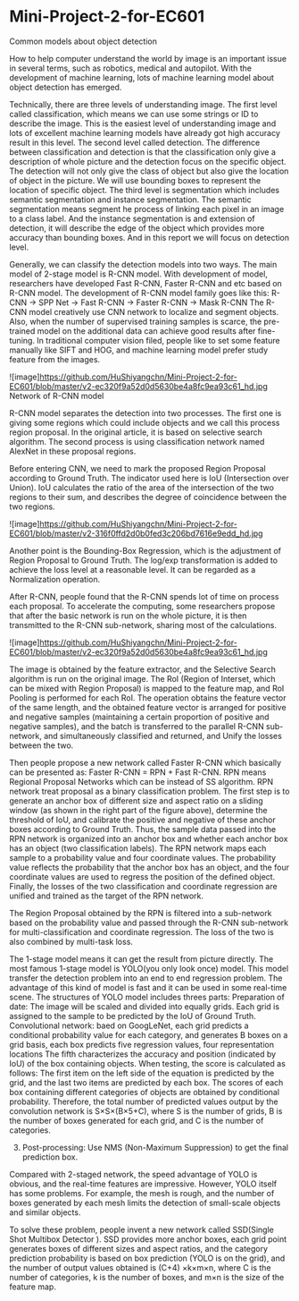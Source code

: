 # Mini-Project-2-for-EC601
Common models about object detection

How to help computer understand the world by image is an important issue in several terms, such as robotics, medical and autopilot. With the development of machine learning, lots of machine learning model about object detection has emerged.

Technically, there are three levels of understanding image. The first level called classification, which means we can use some strings or ID to describe the image. This is the easiest level of understanding image and lots of excellent machine learning models have already got high accuracy result in this level. The second level called detection. The difference between classification and detection is that the classification only give a description of whole picture and the detection focus on the specific object. The detection will not only give the class of object but also give the location of object in the picture. We will use bounding boxes to represent the location of specific object. The third level is segmentation which includes semantic segmentation and instance segmentation. The semantic segmentation means segment he process of linking each pixel in an image to a class label. And the instance segmentation is and extension of detection, it will describe the edge of the object which provides more accuracy than bounding boxes. And in this report we will focus on detection level.

Generally, we can classify the detection models into two ways. The main model of 2-stage model is R-CNN model. With development of model, researchers have developed Fast R-CNN, Faster R-CNN and etc based on R-CNN model. The development of R-CNN model family goes like this:
R-CNN -> SPP Net -> Fast R-CNN -> Faster R-CNN -> Mask R-CNN
The R-CNN model creatively use CNN network to localize and segment objects. Also, when the number of supervised training samples is scarce, the pre-trained model on the additional data can achieve good results after fine-tuning. In traditional computer vision filed, people like to set some feature manually like SIFT and HOG, and machine learning model prefer study feature from the images. 

![image]https://github.com/HuShiyangchn/Mini-Project-2-for-EC601/blob/master/v2-ec320f9a52d0d5630be4a8fc9ea93c61_hd.jpg
Network of R-CNN model

R-CNN model separates the detection into two processes. The first one is giving some regions which could include objects and we call this process region proposal. In the original article, it is based on selective search algorithm. The second process is using classification network named AlexNet in these proposal regions.

Before entering CNN, we need to mark the proposed Region Proposal according to Ground Truth. The indicator used here is IoU (Intersection over Union). IoU calculates the ratio of the area of the intersection of the two regions to their sum, and describes the degree of coincidence between the two regions.

![image]https://github.com/HuShiyangchn/Mini-Project-2-for-EC601/blob/master/v2-316f0ffd2d0b0fed3c206bd7616e9edd_hd.jpg

Another point is the Bounding-Box Regression, which is the adjustment of Region Proposal to Ground Truth. The log/exp transformation is added to achieve the loss level at a reasonable level. It can be regarded as a Normalization operation.

After R-CNN, people found that the R-CNN spends lot of time on process each proposal. To accelerate the computing, some researchers propose that after the basic network is run on the whole picture, it is then transmitted to the R-CNN sub-network, sharing most of the calculations.

![image]https://github.com/HuShiyangchn/Mini-Project-2-for-EC601/blob/master/v2-ec320f9a52d0d5630be4a8fc9ea93c61_hd.jpg

The image is obtained by the feature extractor, and the Selective Search algorithm is run on the original image. The RoI (Region of Interset, which can be mixed with Region Proposal) is mapped to the feature map, and RoI Pooling is performed for each RoI. The operation obtains the feature vector of the same length, and the obtained feature vector is arranged for positive and negative samples (maintaining a certain proportion of positive and negative samples), and the batch is transferred to the parallel R-CNN sub-network, and simultaneously classified and returned, and Unify the losses between the two.

Then people propose a new network called Faster R-CNN which basically can be presented as: Faster R-CNN = RPN + Fast R-CNN. RPN means Regional Proposal Networks which can be instead of SS algorithm. RPN network treat proposal as a binary classification problem. The first step is to generate an anchor box of different size and aspect ratio on a sliding window (as shown in the right part of the figure above), determine the threshold of IoU, and calibrate the positive and negative of these anchor boxes according to Ground Truth. Thus, the sample data passed into the RPN network is organized into an anchor box and whether each anchor box has an object (two classification labels). The RPN network maps each sample to a probability value and four coordinate values. The probability value reflects the probability that the anchor box has an object, and the four coordinate values are used to regress the position of the defined object. Finally, the losses of the two classification and coordinate regression are unified and trained as the target of the RPN network.

The Region Proposal obtained by the RPN is filtered into a sub-network based on the probability value and passed through the R-CNN sub-network for multi-classification and coordinate regression. The loss of the two is also combined by multi-task loss.

The 1-stage model means it can get the result from picture directly. The most famous 1-stage model is YOLO(you only look once) model. This model transfer the detection problem into an end to end regression problem. The advantage of this kind of model is fast and it can be used in some real-time scene.  The structures of YOLO model includes threes parts:
Preparation of date: The image will be scaled and divided into equally grids. Each grid is assigned to the sample to be predicted by the IoU of Ground Truth.
Convolutional network: baed on GoogLeNet, each grid predicts a conditional probability value for each category, and generates B boxes on a grid basis, each box predicts five regression values, four representation locations The fifth characterizes the accuracy and position (indicated by IoU) of the box containing objects. When testing, the score is calculated as follows:
The first item on the left side of the equation is predicted by the grid, and the last two items are  predicted by each box. The scores of each box containing different categories of objects are obtained by conditional probability. Therefore, the total number of predicted values ​​output by the convolution network is S×S×(B×5+C), where S is the number of grids, B is the number of boxes generated for each grid, and C is the number of categories.

3. Post-processing: Use NMS (Non-Maximum Suppression) to get the final prediction box.

Compared with 2-staged network, the speed advantage of YOLO is obvious, and the real-time features are impressive. However, YOLO itself has some problems. For example, the mesh is rough, and the number of boxes generated by each mesh limits the detection of small-scale objects and similar objects.

To solve these problem, people invent a new network called SSD(Single Shot Multibox Detector
). SSD provides more anchor boxes, each grid point generates boxes of different sizes and aspect ratios, and the category prediction probability is based on box prediction (YOLO is on the grid), and the number of output values ​​obtained is (C+4) ×k×m×n, where C is the number of categories, k is the number of boxes, and m×n is the size of the feature map.
